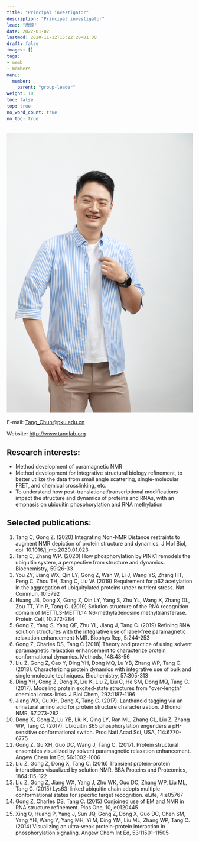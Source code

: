 ```yaml
---
title: "Principal investigator"
description: "Principal investigator"
lead: "唐淳"
date: 2022-01-02
lastmod: 2020-11-12T15:22:20+01:00
draft: false
images: []
tags:
- memb
- members
menu: 
  member:
    parent: "group-leader"
weight: 10
toc: false
top: true
no_word_count: true
no_toc: true
---
```


![唐淳](https://raw.githubusercontent.com/DF-Master/yidapicbed/main/markdown/20210902103406.jpg)

E-mail: Tang_Chun@pku.edu.cn

Website: http://www.tanglab.org

<!--more-->

## Research interests:

* Method development of paramagnetic NMR
* Method development for integrative structural biology refinement, to better utilize the data from small angle scattering, single-molecular FRET, and chemical crosslinking, etc.
* To understand how post-translational/transcriptional modifications impact the structure and dynamics of proteins and RNAs, with an emphasis on ubiquitin phosphorylation and RNA methylation

## Selected publications:

1. Tang C, Gong Z. (2020) Integrating Non-NMR Distance restraints to augment NMR depiction of protein structure and dynamics. J Mol Biol, doi: 10.1016/j.jmb.2020.01.023
2. Tang C, Zhang WP. (2020) How phosphorylation by PINK1 remodels the ubiquitin system, a perspective from structure and dynamics. Biochemistry, 59:26-33
3. You ZY, Jiang WX, Qin LY, Gong Z, Wan W, Li J, Wang YS, Zhang HT, Peng C, Zhou TH, Tang C, Liu W. (2019) Requirement for p62 acetylation in the aggregation of ubiquitylated proteins under nutrient stress. Nat Commun, 10:5792
4. Huang JB, Dong X, Gong Z, Qin LY, Yang S, Zhu YL, Wang X, Zhang DL, Zou TT, Yin P, Tang C. (2019) Solution structure of the RNA recognition domain of METTL3-METTL14 N6-methyladenosine methyltransferase. Protein Cell, 10:272-284
5. Gong Z, Yang S, Yang QF, Zhu YL, Jiang J, Tang C. (2019) Refining RNA solution structures with the integrative use of label-free paramagnetic relaxation enhancement NMR. Biophys Rep, 5:244-253
6. Gong Z, Charles DS, Tang C (2018) Theory and practice of using solvent paramagnetic relaxation enhancement to characterize protein conformational dynamics. Methods, 148:48-56
7. Liu Z, Gong Z, Cao Y, Ding YH, Dong MQ, Lu YB, Zhang WP, Tang C. (2018). Characterizing protein dynamics with integrative use of bulk and single-molecule techniques. Biochemistry, 57:305-313
8. Ding YH, Gong Z, Dong X, Liu K, Liu Z, Liu C, He SM, Dong MQ, Tang C. (2017). Modeling protein excited-state structures from "over-length" chemical cross-links. J Biol Chem, 292:1187-1196
9. Jiang WX, Gu XH, Dong X, Tang C. (2017). Lanthanoid tagging via an unnatural amino acid for protein structure characterization. J Biomol NMR, 67:273-282
10. Dong X, Gong Z, Lu YB, Liu K, Qing LY, Ran ML, Zhang CL, Liu Z, Zhang WP, Tang C. (2017). Ubiquitin S65 phosphorylation engenders a pH-sensitive conformational switch. Proc Natl Acad Sci, USA, 114:6770-6775
11. Gong Z, Gu XH, Guo DC, Wang J, Tang C. (2017). Protein structural ensembles visualized by solvent paramagnetic relaxation enhancement. Angew Chem Int Ed, 56:1002-1006
12. Liu Z, Gong Z, Dong X, Tang C. (2016) Transient protein-protein interactions visualized by solution NMR. BBA Proteins and Proteomics, 1864:115-122
13. Liu Z, Gong Z, Jiang WX, Yang J, Zhu WK, Guo DC, Zhang WP, Liu ML, Tang C. (2015) Lys63-linked ubiquitin chain adopts multiple conformational states for specific target recognition. eLife, 4:e05767
14. Gong Z, Charles DS, Tang C. (2015) Conjoined use of EM and NMR in RNA structure refinement. Plos One, 10, e0120445
15. Xing Q, Huang P, Yang J, Sun JQ, Gong Z, Dong X, Guo DC, Chen SM, Yang YH, Wang Y, Yang MH, Yi M, Ding YM, Liu ML, Zhang WP, Tang C. (2014) Visualizing an ultra-weak protein-protein interaction in phosphorylation signaling. Angew Chem Int Ed, 53:11501-11505